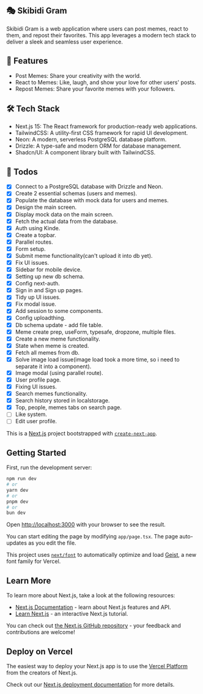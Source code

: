 ## 🎭 Skibidi Gram

Skibidi Gram is a web application where users can post memes, react to them, and
repost their favorites. This app leverages a modern tech stack to deliver a
sleek and seamless user experience.

## 🚀 Features

- Post Memes: Share your creativity with the world.
- React to Memes: Like, laugh, and show your love for other users' posts.
- Repost Memes: Share your favorite memes with your followers.

## 🛠️ Tech Stack

- Next.js 15: The React framework for production-ready web applications.
- TailwindCSS: A utility-first CSS framework for rapid UI development.
- Neon: A modern, serverless PostgreSQL database platform.
- Drizzle: A type-safe and modern ORM for database management.
- Shadcn/UI: A component library built with TailwindCSS.

## 📝 Todos

- [x] Connect to a PostgreSQL database with Drizzle and Neon.
- [x] Create 2 essential schemas (users and memes).
- [x] Populate the database with mock data for users and memes.
- [x] Design the main screen.
- [x] Display mock data on the main screen.
- [x] Fetch the actual data from the database.
- [x] Auth using Kinde.
- [x] Create a topbar.
- [x] Parallel routes.
- [x] Form setup.
- [x] Submit meme functionality(can't upload it into db yet).
- [x] Fix UI issues.
- [x] Sidebar for mobile device.
- [x] Setting up new db schema.
- [x] Config next-auth.
- [x] Sign in and Sign up pages.
- [x] Tidy up UI issues.
- [x] Fix modal issue.
- [x] Add session to some components.
- [x] Config uploadthing.
- [x] Db schema update - add file table.
- [x] Meme create prep, useForm, typesafe, dropzone, multiple files.
- [x] Create a new meme functionality.
- [x] State when meme is created.
- [x] Fetch all memes from db.
- [x] Solve image load issue(image load took a more time, so i need to separate
      it into a component).
- [x] Image modal (using parallel route).
- [x] User profile page.
- [x] Fixing UI issues.
- [x] Search memes functionality.
- [x] Search history stored in localstorage.
- [x] Top, people, memes tabs on search page.
- [ ] Like system.
- [ ] Edit user profile.

This is a [Next.js](https://nextjs.org) project bootstrapped with
[`create-next-app`](https://nextjs.org/docs/app/api-reference/cli/create-next-app).

## Getting Started

First, run the development server:

```bash
npm run dev
# or
yarn dev
# or
pnpm dev
# or
bun dev
```

Open [http://localhost:3000](http://localhost:3000) with your browser to see the
result.

You can start editing the page by modifying `app/page.tsx`. The page
auto-updates as you edit the file.

This project uses
[`next/font`](https://nextjs.org/docs/app/building-your-application/optimizing/fonts)
to automatically optimize and load [Geist](https://vercel.com/font), a new font
family for Vercel.

## Learn More

To learn more about Next.js, take a look at the following resources:

- [Next.js Documentation](https://nextjs.org/docs) - learn about Next.js
  features and API.
- [Learn Next.js](https://nextjs.org/learn) - an interactive Next.js tutorial.

You can check out
[the Next.js GitHub repository](https://github.com/vercel/next.js) - your
feedback and contributions are welcome!

## Deploy on Vercel

The easiest way to deploy your Next.js app is to use the
[Vercel Platform](https://vercel.com/new?utm_medium=default-template&filter=next.js&utm_source=create-next-app&utm_campaign=create-next-app-readme)
from the creators of Next.js.

Check out our
[Next.js deployment documentation](https://nextjs.org/docs/app/building-your-application/deploying)
for more details.
